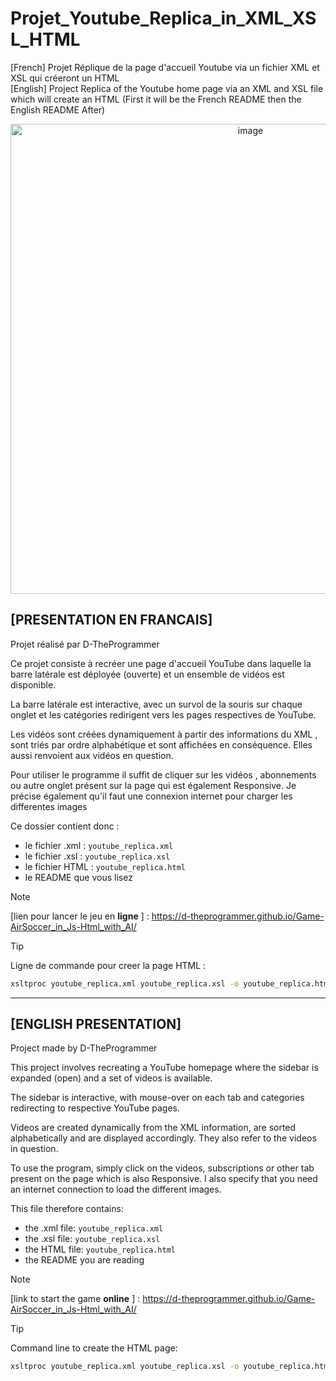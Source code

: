 # Projet_Youtube_Replica_in_XML_XSL_HTML
[French] Projet Réplique de la page d'accueil Youtube via un fichier XML et XSL qui créeront un HTML    
[English] Project Replica of the Youtube home page via an XML and XSL file which will create an HTML  (First it will be the French README then the English README After)  

<div align="center">
  <img width="752" alt="image" src="https://github.com/D-TheProgrammer/Projet_Youtube_Replica_in_XML_XSL_HTML/assets/151149998/332cb307-ee2c-4d42-961a-27184d520c98">
</div>


## [PRESENTATION EN FRANCAIS]
Projet réalisé par D-TheProgrammer

Ce projet consiste à recréer une page d'accueil YouTube dans laquelle la barre latérale est déployée (ouverte) et un ensemble de vidéos est disponible. 

La barre latérale est interactive, avec un survol de la souris sur chaque onglet et les catégories redirigent vers les pages respectives de YouTube.

Les vidéos sont créées dynamiquement à partir des informations du XML , sont triés par ordre alphabétique et sont affichées en conséquence. Elles aussi renvoient aux vidéos en question.

Pour utiliser le programme il suffit de cliquer sur les vidéos , abonnements ou autre onglet présent sur la page qui est également Responsive.
Je précise également qu'il faut une connexion internet pour charger les differentes images

Ce dossier contient donc :
- le fichier .xml : `youtube_replica.xml`
- le fichier .xsl : `youtube_replica.xsl`
- le fichier HTML : `youtube_replica.html`
- le README que vous lisez

> [!NOTE]
> [lien pour lancer le jeu en **ligne** ] : 
> https://d-theprogrammer.github.io/Game-AirSoccer_in_Js-Html_with_AI/

> [!TIP]
> Ligne de commande pour creer la page HTML :  
> ```bash
> xsltproc youtube_replica.xml youtube_replica.xsl -o youtube_replica.html
> ```

___

## [ENGLISH PRESENTATION]
Project made by D-TheProgrammer

This project involves recreating a YouTube homepage where the sidebar is expanded (open) and a set of videos is available.

The sidebar is interactive, with mouse-over on each tab and categories redirecting to respective YouTube pages.

Videos are created dynamically from the XML information, are sorted alphabetically and are displayed accordingly. They also refer to the videos in question.

To use the program, simply click on the videos, subscriptions or other tab present on the page which is also Responsive.
I also specify that you need an internet connection to load the different images.

This file therefore contains:
- the .xml file: `youtube_replica.xml`
- the .xsl file: `youtube_replica.xsl`
- the HTML file: `youtube_replica.html`
- the README you are reading


> [!NOTE]
> [link to start the game **online** ] : 
> https://d-theprogrammer.github.io/Game-AirSoccer_in_Js-Html_with_AI/

> [!TIP]
> Command line to create the HTML page:
> ```bash
> xsltproc youtube_replica.xml youtube_replica.xsl -o youtube_replica.html
> ```
